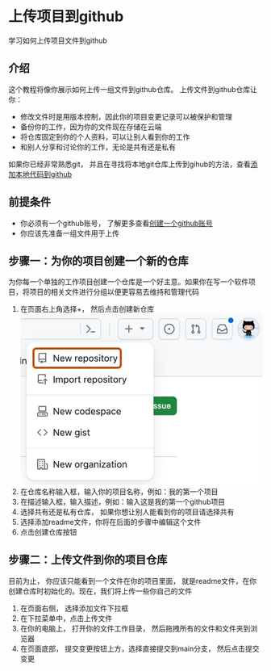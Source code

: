# 上传项目到github

学习如何上传项目文件到github

## 介绍

这个教程将像你展示如何上传一组文件到github仓库。
上传文件到github仓库让你：
- 修改文件时是用版本控制，因此你的项目变更记录可以被保护和管理
- 备份你的工作，因为你的文件现在存储在云端
- 将仓库固定到你的个人资料，可以让别人看到你的工作
- 和别人分享和讨论你的工作，无论是共有还是私有

如果你已经非常熟悉git， 并且在寻找将本地git仓库上传到gihub的方法，查看[添加本地代码到github](https://docs.github.com/en/migrations/importing-source-code/using-the-command-line-to-import-source-code/adding-locally-hosted-code-to-github#adding-a-local-repository-to-github-using-git)

## 前提条件

- 你必须有一个github账号， 了解更多查看[创建一个github账号](https://docs.github.com/en/get-started/start-your-journey/creating-an-account-on-github)
- 你应该先准备一组文件用于上传

## 步骤一：为你的项目创建一个新的仓库

为你每一个单独的工作项目创建一个仓库是一个好主意。如果你在写一个软件项目，将项目的相关文件进行分组以便更容易去维持和管理代码

1. 在页面右上角选择+， 然后点击创建新仓库
![alt text](image-9.png)
2. 在仓库名称输入框，输入你的项目名称，例如：我的第一个项目
3. 在描述输入框，输入描述，例如：输入这是我的第一个github项目
4. 选择共有还是私有仓库， 如果你想让别人能看到你的项目请选择共有
5. 选择添加readme文件，你将在后面的步骤中编辑这个文件
6. 点击创建仓库按钮

## 步骤二：上传文件到你的项目仓库

目前为止， 你应该只能看到一个文件在你的项目里面， 就是readme文件，在你创建仓库时初始化的。现在，我们将上传一些你自己的文件

1. 在页面右侧， 选择添加文件下拉框
2. 在下拉菜单中，点击上传文件
3. 在你的电脑上， 打开你的文件工作目录， 然后拖拽所有的文件和文件夹到浏览器
4. 在页面底部， 提交变更按钮上方，选择直接提交到main分支， 然后点击提交变更

